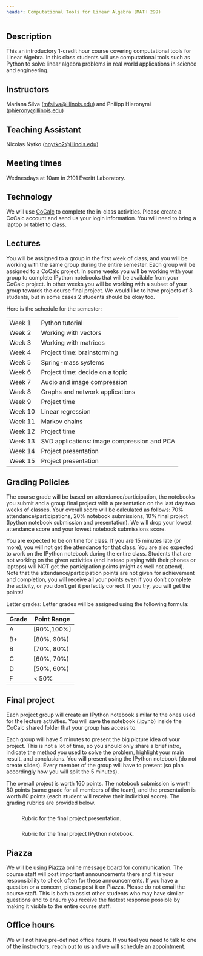 ```yaml
---
header: Computational Tools for Linear Algebra (MATH 299)
---
```


## Description

This an introductory 1-credit hour course covering computational tools for Linear Algebra. In this class students will use computational tools such as Python to solve linear algebra problems in real world applications in science and engineering.

## Instructors
Mariana Silva (mfsilva@illinois.edu) and Philipp Hieronymi (phierony@illinois.edu)

## Teaching Assistant
Nicolas Nytko (nnytko2@illinois.edu)

## Meeting times
Wednesdays at 10am in 2101 Everitt Laboratory.

## Technology
We will use [CoCalc](https://cocalc.com/) to complete the in-class activities. Please create a CoCalc account and send us your login information. You will need to bring a laptop or tablet to class.

## Lectures
You will be assigned to a group in the first week of class, and you will be working with the same group during the entire semester. Each group will be assigned to a CoCalc project. In some weeks you will be working with your group to complete IPython notebooks that will be available from your CoCalc project.
In other weeks you will be working with a subset of your group towards the course final project. We would like to have projects of 3 students, but in some cases 2 students should be okay too.

Here is the schedule for the semester:

<table class="table table-striped" >
  <tbody>
    <tr><td> Week 1 </td><td>Python tutorial</td></tr>
    <tr><td> Week 2 </td><td>Working with vectors</td></tr>
    <tr><td> Week 3 </td><td>Working with matrices</td></tr>
    <tr><td> Week 4 </td><td>Project time: brainstorming</td></tr>
    <tr><td> Week 5 </td><td>Spring-mass systems</td></tr>
    <tr><td> Week 6 </td><td>Project time: decide on a topic</td></tr>
    <tr><td> Week 7 </td><td>Audio and image compression</td></tr>
    <tr><td> Week 8 </td><td>Graphs and network applications</td></tr>
    <tr><td> Week 9 </td><td>Project time</td></tr>
    <tr><td> Week 10 </td><td>Linear regression</td></tr>
    <tr><td> Week 11 </td><td>Markov chains</td></tr>
    <tr><td> Week 12 </td><td>Project time</td></tr>
    <tr><td> Week 13 </td><td>SVD applications: image compression and PCA</td></tr>
    <tr><td> Week 14 </td><td>Project presentation</td></tr>
    <tr><td> Week 15 </td><td>Project presentation</td></tr>
    </tbody>
  </table>


## Grading Policies

The course grade will be based on attendance/participation, the notebooks you submit and a group final project with a presentation on the last day two weeks of classes. Your overall score will be calculated as follows: 70% attendance/participations, 20% notebook submissions, 10% final project (Ipython notebook submission and presentation). We will drop your lowest attendance score and your lowest notebook submissions score.

You are expected to be on time for class. If you are 15 minutes late (or more), you will not get the attendance for that class. You are also expected to work on the IPython notebook during the entire class. Students that are not working on the given activities (and instead playing with their phones or laptops) will NOT get the participation points (might as well not attend). Note that the attendance/participation points are not given for achievement and completion, you will receive all your points even if you don’t complete the activity, or you don’t get it perfectly correct. If you try, you will get the points!

Letter grades: Letter grades will be assigned using the following formula:

Grade | Point Range
------ |------------
A | [90%,100%]
B+ | [80%, 90%)
B | [70%, 80%)
C | [60%, 70%)
D | [50%, 60%)
F | < 50%

## Final project

Each project group will create an IPython notebook similar to the ones used for the lecture activities.
You will save the notebook (.ipynb) inside the CoCalc shared folder that your group has
access to.

Each group will have 5 minutes to present the big picture idea of your project. This is not a lot of
time, so you should only share a brief intro, indicate the method you used to solve the problem,
highlight your main result, and conclusions. You will present using the IPython notebook (do not
create slides). Every member of the group will have to present (so plan accordingly how you will
split the 5 minutes).

The overall project is worth 160 points. The notebook submission is worth 80 points (same grade
for all members of the team), and the presentation is worth 80 points (each student will receive
their individual score). The grading rubrics are provided below.

<figure class="figure border m-3 rounded mx-auto d-block">
   <img src="{{ site.baseurl }}/pages/old_syllabus/presentation_rubric.png" alt="" style="display: block; margin-left: auto; margin-right: auto; margin-top:10px;
   margin-bottom:10px; max-height: 400px; max-width: 90%;  clear:">
   <figcaption class="figure-caption text-center"> Rubric for the final project presentation. </figcaption>
 </figure>

 <figure class="figure border m-3 rounded mx-auto d-block">
    <img src="{{ site.baseurl }}/pages/old_syllabus/notebook_rubric.png" alt="" style="display: block; margin-left: auto; margin-right: auto; margin-top:10px;
    margin-bottom:10px; max-height: 600px; max-width: 90%;  clear:">
    <figcaption class="figure-caption text-center"> Rubric for the final project IPython notebook. </figcaption>
  </figure>


## Piazza

We will be using Piazza online message board for communication. The course staff will post important announcements there and it is your responsibility to check often for these announcements. If you have a question or a concern, please post it on Piazza. Please do not email the course staff. This is both to assist other students who may have similar questions and to ensure you receive the fastest response possible by making it visible to the entire course staff.


## Office hours


We will not have pre-defined office hours. If you feel you need to talk to one of the instructors, reach out to us and we will schedule an appointment.
